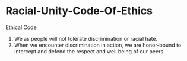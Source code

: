 # Racial-Unity-Code-Of-Ethics


Ethical Code  
1. We as people will not tolerate discrimination or racial hate.  
2. When we encounter discrimination in action, we are honor-bound to intercept and defend the respect and well being of our peers.


